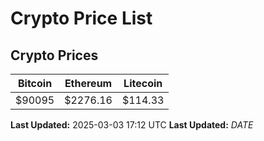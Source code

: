 # Crypto Price List

## Crypto Prices
| Bitcoin | Ethereum | Litecoin |
| ------- | -------- | -------- |
| $90095 | $2276.16 | $114.33 |
**Last Updated:** 2025-03-03 17:12 UTC
**Last Updated:** $DATE$
